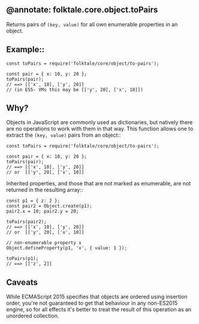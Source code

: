 @annotate: folktale.core.object.toPairs
---
Returns pairs of `(key, value)` for all own enumerable properties in an object.


## Example::

    const toPairs = require('folktale/core/object/to-pairs');

    const pair = { x: 10, y: 20 };
    toPairs(pair);
    // ==> [['x', 10], ['y', 20]]
    // (in ES5- VMs this may be [['y', 20], ['x', 10]])


## Why?

Objects in JavaScript are commonly used as dictionaries, but natively
there are no operations to work with them in that way. This function
allows one to extract the `(key, value)` pairs from an object::

    const toPairs = require('folktale/core/object/to-pairs');

    const pair = { x: 10, y: 20 };
    toPairs(pair);
    // ==> [['x', 10], ['y', 20]]
    // or  [['y', 20], ['x', 10]]

Inherited properties, and those that are not marked as enumerable, are
not returned in the resulting array::

    const p1 = { z: 2 };
    const pair2 = Object.create(p1);
    pair2.x = 10; pair2.y = 20;

    toPairs(pair2);
    // ==> [['x', 10], ['y', 20]]
    // or  [['y', 20], ['x', 10]]

    // non-enumerable property x
    Object.defineProperty(p1, 'x', { value: 1 });

    toPairs(p1);
    // ==> [['z', 2]]


## Caveats

While ECMAScript 2015 specifies that objects are ordered using
insertion order, you're not guaranteed to get that behaviour in
any non-ES2015 engine, so for all effects it's better to treat
the result of this operation as an unordered collection.

